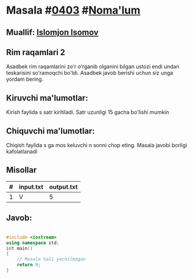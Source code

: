 
<h1>Masala #<a href="https://robocontest.uz/tasks/0403">0403</a> #<a href="https://robocontest.uz/tasks?category=1">Noma'lum</a></h1>
<h2> Muallif: <a href="https://robocontest.uz/profile/iislomjoon">Islomjon Isomov</a></h2>
<h2>Rim raqamlari 2</h2>
<p>Asadbek rim raqamlarini zoʻr oʻrganib olganini bilgan ustozi endi undan teskarisini soʻramoqchi boʻldi. Asadbek javob berishi uchun siz unga yordam bering.</p>
<h2>Kiruvchi ma'lumotlar:</h2>
<p>Kirish faylida s satr kiritiladi. Satr uzunligi 15 gacha bo'lishi mumkin</p>
<h2>Chiquvchi ma'lumotlar:</h2>
<p>Chiqish faylida s ga mos keluvchi n sonni chop eting. Masala javobi borligi kafolatlanadi</p>
<h2>Misollar</h2>
<table>
    <thead>
        <tr>
            <th>#</th>
            <th>input.txt</th>
            <th>output.txt</th>
        </tr>
    </thead>
    <tbody>
            <tr>
                <td>1</td>
                <td>V</td>
                <td>5</td>
            </tr>
    </tbody>
    </table>
    
<h2>Javob:</h2>

######
```cpp
#include <iostream>
using namespace std;
int main()
{
    // Masala hali yechilmagan
    return 0;
}
```
